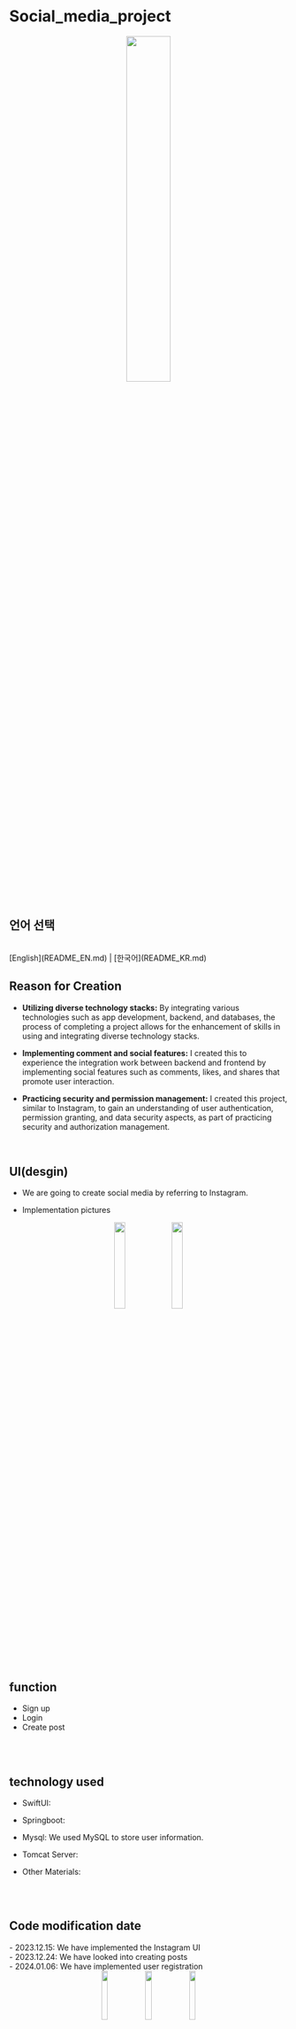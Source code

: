 # Social_media_project

<div align="center">
  <img style="width:40%; display:block; margin:0 auto;" src="https://github.com/LouiIII3/Social_media_project/assets/119919129/d4d437dc-888b-4c63-bf61-300d01475d12"/>
</div>


<h2>언어 선택</h2> <br>
[English](README_EN.md) | [한국어](README_KR.md)



  <h2>Reason for Creation</h2>
  
  - <b>Utilizing diverse technology stacks:</b> By integrating various technologies such as app development, backend, and databases, the process of completing a project allows for the enhancement of skills in using and integrating diverse technology stacks.
    
  - <b>Implementing comment and social features:</b> I created this to experience the integration work between backend and frontend by implementing social features such as comments, likes, and shares that promote user interaction.
    
  - <b>Practicing security and permission management:</b> I created this project, similar to Instagram, to gain an understanding of user authentication, permission granting, and data security aspects, as part of practicing security and authorization management.
    
<br>






<h2>UI(desgin)</h2>

  - We are going to create social media by referring to Instagram.
  

  - Implementation pictures
<div align="center">
  <img width="20%" src="https://github.com/LouiIII3/Social_media_project/assets/119919129/0850c060-31ec-4eeb-a99a-bea4dc742a4d"/>
  <img width="20%" src="https://github.com/LouiIII3/Social_media_project/assets/119919129/0850c060-31ec-4eeb-a99a-bea4dc742a4d"/>
</div>

<br>

<h2>function</h2>

  - Sign up
  - Login
  - Create post



<br>
<br>
<h2>technology used</h2>

- SwiftUI: 

- Springboot: 
  
- Mysql: We used MySQL to store user information.
  
- Tomcat Server: 
  
- Other Materials:


<br>
<br>
<h2>Code modification date</h2>
  - 2023.12.15: We have implemented the Instagram UI <br>
  - 2023.12.24: We have looked into creating posts <br>
  - 2024.01.06: We have implemented user registration <br>
  <div align="center">
  <img width="15%" src="https://github.com/LouiIII3/Social_media_project/assets/119919129/d337ff18-1737-4369-8ab9-23b661dceff2"/>
  <img width="15%" src="https://github.com/LouiIII3/Social_media_project/assets/119919129/adc5c39f-706f-4f86-9cbc-d6b038a20b69"/>
  <img width="15%" src="https://github.com/LouiIII3/Social_media_project/assets/119919129/aa314aa9-a234-434a-96f4-72599e364421"/>
</div>
  - 2024.01.15: We have implemented login functionality <br>
  - 2024.01.25: We have modified the user registration form(userid, password, key1, birthdate, fullName, profeilePicture) <br>
  - 2024.02.11: We updated the post_create <br>
  - 2024.02.26: We have added a part to edit the post.





  <br>
  <br>
  <h2>Added part</h2>
  1. Token Implementation
  
  - The reason for implementing tokens: 
Token-based registration is utilized to enhance authentication and security, facilitate stateless architecture, separate infrastructure components, improve user experience, and enable consistent authentication across applications.

